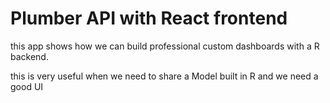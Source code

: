 # Plumber API with React frontend

this app shows how we can build professional custom dashboards with a R backend.

this is very useful when we need to share a Model built in R and we need a  good UI